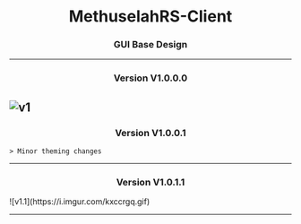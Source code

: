 <h1 align="center">MethuselahRS-Client</h1>
<h3 align="center">GUI Base Design</h3>

---

<h3 align="center">Version V1.0.0.0</h3>

![v1]([https://i.imgur.com/C3fQeVZ.gif](https://i.imgur.com/kxccrgq.gif))
---
<h3 align="center">Version V1.0.0.1</h3>
	
	> Minor theming changes
---

<h3 align="center">Version V1.0.1.1</h3>
![v1.1](https://i.imgur.com/kxccrgq.gif)

---
